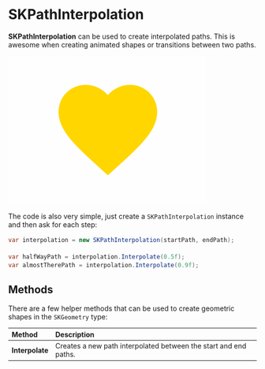 # SKPathInterpolation

**SKPathInterpolation** can be used to create interpolated paths. This is awesome when creating animated shapes or transitions between two paths.

![Path Interpolation][interpolation]

The code is also very simple, just create a `SKPathInterpolation` instance and then ask for each step:

```csharp
var interpolation = new SKPathInterpolation(startPath, endPath);

var halfWayPath = interpolation.Interpolate(0.5f);
var almostTherePath = interpolation.Interpolate(0.9f);
```

## Methods

There are a few helper methods that can be used to create geometric shapes in the `SKGeometry` type:

| Method           | Description |
| :--------------- | :---------- |
| **Interpolate**  | Creates a new path interpolated between the start and end paths. |


[interpolation]: ../../images/extended/skpathinterpolation/interpolation.gif
